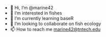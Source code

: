 - 👋 Hi, I’m @marine42
- 👀 I’m interested in fishes
- 🌱 I’m currently learning baseR     
- 💞️ I’m looking to collaborate on fish ecology
- 📫 How to reach me marine42@tntech.edu

<!---
marine42/marine42 is a ✨ special ✨ repository because its `README.md` (this file) appears on your GitHub profile.
You can click the Preview link to take a look at your changes.
--->
